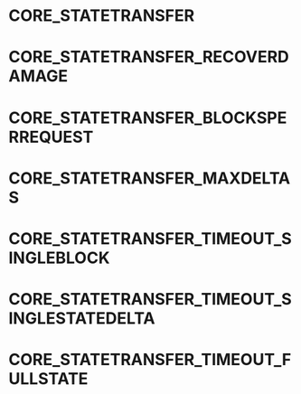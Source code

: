 # CORE_STATETRANSFER
# CORE_STATETRANSFER_RECOVERDAMAGE
# CORE_STATETRANSFER_BLOCKSPERREQUEST
# CORE_STATETRANSFER_MAXDELTAS
# CORE_STATETRANSFER_TIMEOUT_SINGLEBLOCK
# CORE_STATETRANSFER_TIMEOUT_SINGLESTATEDELTA
# CORE_STATETRANSFER_TIMEOUT_FULLSTATE